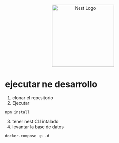 <p align="center">
  <a href="http://nestjs.com/" target="blank"><img src="https://nestjs.com/img/logo-small.svg" width="200" alt="Nest Logo" /></a>
</p>


# ejecutar ne desarrollo

1. clonar el repositorio
2. Ejecutar

````
npm install
````

3. tener nest CLI intalado
4. levantar la base de datos

````
docker-compose up -d
````